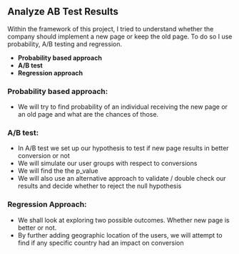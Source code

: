 ## Analyze AB Test Results
Within the framework of this project, I tried to understand whether the company should implement a new page or keep the old page. To do so
I use probability, A/B testing and regression.

- **Probability based approach**
- **A/B test**
- **Regression approach**

### Probability based approach:
- We will try to find probability of an individual receiving the new page or an old page and what are the chances of those.

### A/B test:
- In A/B test we set up our hypothesis to test if new page results in better conversion or not
- We will simulate our user groups with respect to conversions
- We will find the the p_value
- We will also use an alternative approach to validate / double check our results and decide whether to reject the null hypothesis

### Regression Approach:

- We shall look at exploring two possible outcomes. Whether new page is better or not.
- By further adding geographic location of the users, we will attempt to find if any specific country had an impact on conversion
